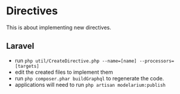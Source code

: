 # Directives

This is about implementing new directives.

## Laravel

- run `php util/CreateDirective.php --name=[name] --processors=[targets]`
- edit the created files to implement them
- run `php composer.phar buildGraphql` to regenerate the code.
- applications will need to run `php artisan modelarium:publish`
